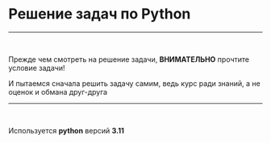 <h1>Решение задач по Python</h1>
<hr>
<br>
<p>Прежде чем смотреть на решение задачи, <b>ВНИМАТЕЛЬНО</b> прочтите условие задачи!</p>
<p>И пытаемся сначала решить задачу самим, ведь курс ради знаний, а не оценок и обмана друг-друга</p>
<hr>
<br>
<p>Используется <b>python</b> версий <b>3.11</b></p>
